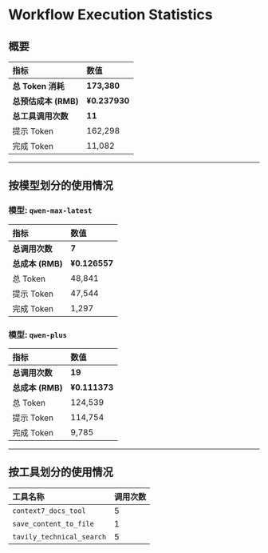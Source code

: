 # Workflow Execution Statistics

## 概要

| 指标 | 数值 |
| :--- | :--- |
| **总 Token 消耗** | **173,380** |
| **总预估成本 (RMB)** | **¥0.237930** |
| **总工具调用次数** | **11** |
| 提示 Token | 162,298 |
| 完成 Token | 11,082 |

---

## 按模型划分的使用情况


### 模型: `qwen-max-latest`

| 指标 | 数值 |
| :--- | :--- |
| **总调用次数** | **7** |
| **总成本 (RMB)** | **¥0.126557** |
| 总 Token | 48,841 |
| 提示 Token | 47,544 |
| 完成 Token | 1,297 |

### 模型: `qwen-plus`

| 指标 | 数值 |
| :--- | :--- |
| **总调用次数** | **19** |
| **总成本 (RMB)** | **¥0.111373** |
| 总 Token | 124,539 |
| 提示 Token | 114,754 |
| 完成 Token | 9,785 |

---

## 按工具划分的使用情况

| 工具名称 | 调用次数 |
| :--- | :--- |
| `context7_docs_tool` | 5 |
| `save_content_to_file` | 1 |
| `tavily_technical_search` | 5 |
